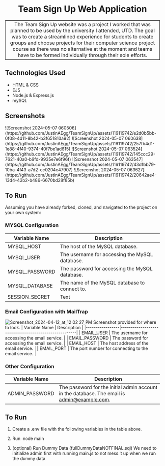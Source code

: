 <h1 align= "Center">Team Sign Up Web Application
</h1>

<table border = "1">
    <tr>
        <td align="center">
        The Team Sign Up website was a project I worked that was planned to be used by the university I attended, UTD. The goal was to create a streamlined experience for students to create groups and choose projects for their computer science project course as there was no alternative at the moment and teams have to be formed individually through their sole efforts.
        </td>
    </tr>
</table>

<h2> Technologies Used </h2>

- HTML & CSS
- EJS
- Node.js & Express.js
- mySQL

<h2> Screenshots </h2>
![Screenshot 2024-05-07 060506](https://github.com/JustinAEgg/TeamSignUp/assets/116119742/e2d0b5bb-0f08-4d11-8b42-b3f651810a92)
![Screenshot 2024-05-07 060638](https://github.com/JustinAEgg/TeamSignUp/assets/116119742/257fb4d1-1e88-4f40-9374-40f7be1ad615)
![Screenshot 2024-05-07 063524](https://github.com/JustinAEgg/TeamSignUp/assets/116119742/145ccc29-7621-40a0-b9fd-9935e7e6f96f)
![Screenshot 2024-05-07 063547](https://github.com/JustinAEgg/TeamSignUp/assets/116119742/43d1bb79-10ba-4f43-a7d2-cc0204c47907)
![Screenshot 2024-05-07 063627](https://github.com/JustinAEgg/TeamSignUp/assets/116119742/20642ae4-13d4-43b2-b486-6670bd28f85b)






<h2> To Run </h2>
Assuming you have already forked, cloned, and navigated to the project on your own system:
 
### MYSQL Configuration

| Variable Name   | Description                                           |
|-----------------|-------------------------------------------------------|
| MYSQL_HOST      | The host of the MySQL database.                       |
| MYSQL_USER      | The username for accessing the MySQL database.        |
| MYSQL_PASSWORD  | The password for accessing the MySQL database.        |
| MYSQL_DATABASE  | The name of the MySQL database to connect to.         |
| SESSION_SECRET  | Text                                                  |

### Email Configuration with MailTrap

![Screenshot_2024-04-12_at_12 02 27_PM](https://github.com/JustinAEgg/TeamSignUp/assets/116119742/1060b07c-8203-45ce-a85d-e80108d5cbdb)
Screenshot provided for where to look.
| Variable Name   | Description                                           |
|-----------------|-------------------------------------------------------|
| EMAIL_USER      | The username for accessing the email service.         |
| EMAIL_PASSWORD  | The password for accessing the email service.         |
| EMAIL_HOST      | The host address of the email service.                |
| EMAIL_PORT      | The port number for connecting to the email service.  |

### Other Configuration

| Variable Name   | Description                                           |
|-----------------|-------------------------------------------------------|
| ADMIN_PASSWORD  | The password for the initial admin account in the database. The email is admin@example.com. |

## To Run
1. Create a .env file with the following variables in the table above.

2. Run: node main

3. (optional) Run Dummy Data (fullDummyDataNOTFINAL.sql) We need to initialize admin first with running main.js to not mess it up when we run the dummy data.

